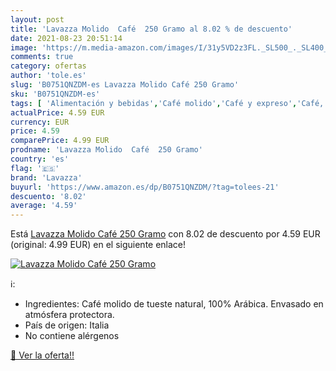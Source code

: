 ```yaml
---
layout: post
title: 'Lavazza Molido  Café  250 Gramo al 8.02 % de descuento'
date: 2021-08-23 20:51:14
image: 'https://m.media-amazon.com/images/I/31y5VD2z3FL._SL500_._SL400_.jpg'
comments: true
category: ofertas
author: 'tole.es'
slug: 'B0751QNZDM-es Lavazza Molido Café 250 Gramo'
sku: 'B0751QNZDM-es'
tags: [ 'Alimentación y bebidas','Café molido','Café y expreso','Café, té y bebidas','café','lavazza', ]
actualPrice: 4.59 EUR
currency: EUR
price: 4.59
comparePrice: 4.99 EUR
prodname: 'Lavazza Molido  Café  250 Gramo'
country: 'es'
flag: '🇪🇸'
brand: 'Lavazza'
buyurl: 'https://www.amazon.es/dp/B0751QNZDM/?tag=tolees-21'
descuento: '8.02'
average: '4.59'
---
```


Está [Lavazza Molido  Café  250 Gramo](https://www.amazon.es/dp/B0751QNZDM/?tag=tolees-21) con 8.02 de descuento por 4.59 EUR (original: 4.99 EUR) en el siguiente enlace!

[![Lavazza Molido  Café  250 Gramo](https://m.media-amazon.com/images/I/31y5VD2z3FL._SL500_._SL400_.jpg)](https://www.amazon.es/dp/B0751QNZDM/?tag=tolees-21)

ℹ️:

- Ingredientes: Café molido de tueste natural, 100% Arábica. Envasado en atmósfera protectora.
- País de origen: Italia
- No contiene alérgenos

[🛒 Ver la oferta!!](https://www.amazon.es/dp/B0751QNZDM/?tag=tolees-21)
